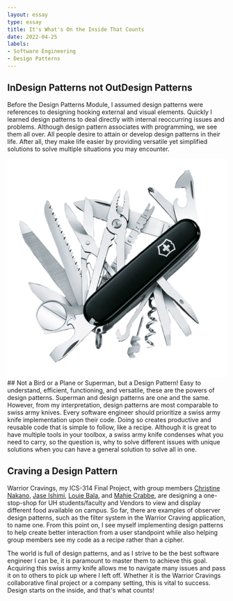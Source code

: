 ```yaml
---
layout: essay
type: essay
title: It's What's On the Inside That Counts
date: 2022-04-25
labels:
- Software Engineering
- Design Patterns
---
```


## InDesign Patterns not OutDesign Patterns
Before the Design Patterns Module, I assumed design patterns were references to designing hooking external and visual elements. Quickly I learned design patterns to deal directly with internal reoccurring issues and problems. Although design pattern associates with programming, we see them all over. All people desire to attain or develop design patterns in their life. After all, they make life easier by providing versatile yet simplified solutions to solve multiple situations you may encounter.

<img class="ui small right floated rounded image" src="../images/swissarmyknife.png">
## Not a Bird or a Plane or Superman, but a Design Pattern!
Easy to understand, efficient, functioning, and versatile, these are the powers of design patterns. Superman and design patterns are one and the same. However, from my interpretation, design patterns are most comparable to swiss army knives. Every software engineer should prioritize a swiss army knife implementation upon their code. Doing so creates productive and reusable code that is simple to follow, like a recipe. Although it is great to have multiple tools in your toolbox, a swiss army knife condenses what you need to carry, so the question is, why to solve different issues with unique solutions when you can have a general solution to solve all in one.

## Craving a Design Pattern
Warrior Cravings, my ICS-314 Final Project, with group members [Christine Nakano](https://cknakano.github.io/), [Jase Ishimi](https://ishimi8.github.io/), [Louie Bala](https://louie808.github.io/), and [Mahie Crabbe](https://mahi3crab.github.io/), are designing a one-stop-shop for UH students/faculty and Vendors to view and display different food available on campus. So far, there are examples of observer design patterns, such as the filter system in the Warrior Craving application, to name one. From this point on, I see myself implementing design patterns to help create better interaction from a user standpoint while also helping group members see my code as a recipe rather than a cipher.

The world is full of design patterns, and as I strive to be the best software engineer I can be, it is paramount to master them to achieve this goal. Acquiring this swiss army knife allows me to navigate many issues and pass it on to others to pick up where I left off. Whether it is the Warrior Cravings collaborative final project or a company setting, this is vital to success. Design starts on the inside, and that's what counts!
